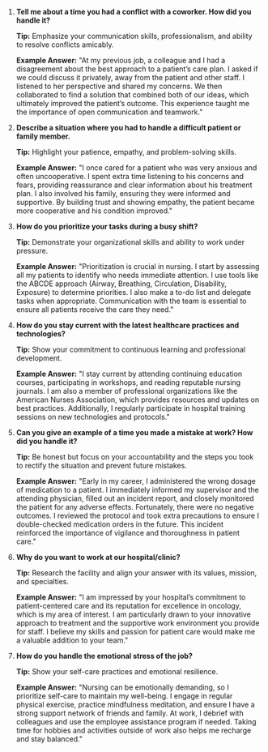 1. **Tell me about a time you had a conflict with a coworker. How did you handle it?**

   **Tip:** Emphasize your communication skills, professionalism, and ability to resolve conflicts amicably.

   **Example Answer:**
   "At my previous job, a colleague and I had a disagreement about the best approach to a patient’s care plan. I asked if we could discuss it privately, away from the patient and other staff. I listened to her perspective and shared my concerns. We then collaborated to find a solution that combined both of our ideas, which ultimately improved the patient’s outcome. This experience taught me the importance of open communication and teamwork."

2. **Describe a situation where you had to handle a difficult patient or family member.**

   **Tip:** Highlight your patience, empathy, and problem-solving skills.

   **Example Answer:**
   "I once cared for a patient who was very anxious and often uncooperative. I spent extra time listening to his concerns and fears, providing reassurance and clear information about his treatment plan. I also involved his family, ensuring they were informed and supportive. By building trust and showing empathy, the patient became more cooperative and his condition improved."

3. **How do you prioritize your tasks during a busy shift?**

   **Tip:** Demonstrate your organizational skills and ability to work under pressure.

   **Example Answer:**
   "Prioritization is crucial in nursing. I start by assessing all my patients to identify who needs immediate attention. I use tools like the ABCDE approach (Airway, Breathing, Circulation, Disability, Exposure) to determine priorities. I also make a to-do list and delegate tasks when appropriate. Communication with the team is essential to ensure all patients receive the care they need."

4. **How do you stay current with the latest healthcare practices and technologies?**

   **Tip:** Show your commitment to continuous learning and professional development.

   **Example Answer:**
   "I stay current by attending continuing education courses, participating in workshops, and reading reputable nursing journals. I am also a member of professional organizations like the American Nurses Association, which provides resources and updates on best practices. Additionally, I regularly participate in hospital training sessions on new technologies and protocols."

5. **Can you give an example of a time you made a mistake at work? How did you handle it?**

   **Tip:** Be honest but focus on your accountability and the steps you took to rectify the situation and prevent future mistakes.

   **Example Answer:**
   "Early in my career, I administered the wrong dosage of medication to a patient. I immediately informed my supervisor and the attending physician, filled out an incident report, and closely monitored the patient for any adverse effects. Fortunately, there were no negative outcomes. I reviewed the protocol and took extra precautions to ensure I double-checked medication orders in the future. This incident reinforced the importance of vigilance and thoroughness in patient care."

6. **Why do you want to work at our hospital/clinic?**

   **Tip:** Research the facility and align your answer with its values, mission, and specialties.

   **Example Answer:**
   "I am impressed by your hospital’s commitment to patient-centered care and its reputation for excellence in oncology, which is my area of interest. I am particularly drawn to your innovative approach to treatment and the supportive work environment you provide for staff. I believe my skills and passion for patient care would make me a valuable addition to your team."

7. **How do you handle the emotional stress of the job?**

   **Tip:** Show your self-care practices and emotional resilience.

   **Example Answer:**
   "Nursing can be emotionally demanding, so I prioritize self-care to maintain my well-being. I engage in regular physical exercise, practice mindfulness meditation, and ensure I have a strong support network of friends and family. At work, I debrief with colleagues and use the employee assistance program if needed. Taking time for hobbies and activities outside of work also helps me recharge and stay balanced."
